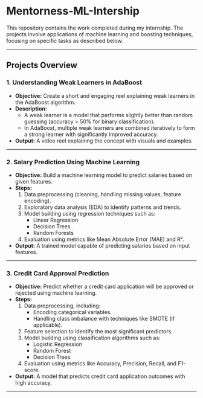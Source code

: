# Mentorness-ML-Intership

This repository contains the work completed during my internship. The projects involve applications of machine learning and boosting techniques, focusing on specific tasks as described below.

---

## **Projects Overview**

### **1. Understanding Weak Learners in AdaBoost**
- **Objective:** Create a short and engaging reel explaining weak learners in the AdaBoost algorithm.
- **Description:** 
  - A weak learner is a model that performs slightly better than random guessing (accuracy > 50% for binary classification). 
  - In AdaBoost, multiple weak learners are combined iteratively to form a strong learner with significantly improved accuracy.
- **Output:** A video reel explaining the concept with visuals and examples.

---

### **2. Salary Prediction Using Machine Learning**
- **Objective:** Build a machine learning model to predict salaries based on given features.
- **Steps:**
  1. Data preprocessing (cleaning, handling missing values, feature encoding).
  2. Exploratory data analysis (EDA) to identify patterns and trends.
  3. Model building using regression techniques such as:
     - Linear Regression
     - Decision Trees
     - Random Forests
  4. Evaluation using metrics like Mean Absolute Error (MAE) and R².
- **Output:** A trained model capable of predicting salaries based on input features.

---

### **3. Credit Card Approval Prediction**
- **Objective:** Predict whether a credit card application will be approved or rejected using machine learning.
- **Steps:**
  1. Data preprocessing, including:
     - Encoding categorical variables.
     - Handling class imbalance with techniques like SMOTE (if applicable).
  2. Feature selection to identify the most significant predictors.
  3. Model building using classification algorithms such as:
     - Logistic Regression
     - Random Forest
     - Decision Trees
  4. Evaluation using metrics like Accuracy, Precision, Recall, and F1-score.
- **Output:** A model that predicts credit card application outcomes with high accuracy.

---

